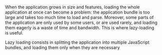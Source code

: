 When the application grows in size and features, loading the whole application at once can become
a problem: the application bundle is too large and takes too much time to load and parse.
Moreover, some parts of the application are only used by some users, or are used rarely, and
loading them eagerly is a waste of time and bandwidth. This is where lazy-loading is useful.

Lazy loading consists in splitting the application into multiple JavaScript bundles, and loading them
only when they are necessary

